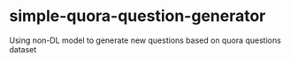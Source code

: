 # simple-quora-question-generator
Using non-DL model to generate new questions based on quora questions dataset
